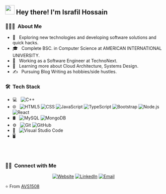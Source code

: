 

<h2>  <img src="https://raw.githubusercontent.com/iampavangandhi/iampavangandhi/master/gifs/Hi.gif" width="30px"> Hey there! I'm Israfil Hossain </h2>

<h3> 👨🏻‍💻 &nbsp;About Me </h3>

- 🤔 &nbsp; Exploring new technologies and developing software solutions and quick hacks.
- 🎓 &nbsp; Complete BSC. in Computer Science at AMERICAN INTERNATIONAL UNIVERSITY.
- 💼 &nbsp; Working as a Software Engineer at TechnoNext.
- 🌱 &nbsp; Learning more about Cloud Architecture, Systems Design.
- ✍️ &nbsp; Pursuing Blog Writing as hobbies/side hustles.

<h3> 🛠 &nbsp;Tech Stack</h3>

- 💻 &nbsp;
  ![C++](https://img.shields.io/badge/-C++-333333?style=flat&logo=C%2B%2B&logoColor=00599C)
- 🌐 &nbsp;
  ![HTML5](https://img.shields.io/badge/-HTML5-333333?style=flat&logo=HTML5)
  ![CSS](https://img.shields.io/badge/-CSS-333333?style=flat&logo=CSS3&logoColor=1572B6)
  ![JavaScript](https://img.shields.io/badge/-JavaScript-333333?style=flat&logo=javascript)
  ![TypeScript](https://shields.io/badge/TypeScript-3178C6?logo=TypeScript&logoColor=FFF&style=flat-square)
  ![Bootstrap](https://img.shields.io/badge/-Bootstrap-333333?style=flat&logo=bootstrap&logoColor=563D7C)
  ![Node.js](https://img.shields.io/badge/-Node.js-333333?style=flat&logo=node.js)
  ![React](https://img.shields.io/badge/-React-333333?style=flat&logo=react)
- 🛢 &nbsp;
  ![MySQL](https://img.shields.io/badge/-MySQL-333333?style=flat&logo=mysql)
  ![MongoDB](https://img.shields.io/badge/-MongoDB-333333?style=flat&logo=mongodb)
- ⚙️ &nbsp;
  ![Git](https://img.shields.io/badge/-Git-333333?style=flat&logo=git)
  ![GitHub](https://img.shields.io/badge/-GitHub-333333?style=flat&logo=github)
- 🔧 &nbsp;
  ![Visual Studio Code](https://img.shields.io/badge/-Visual%20Studio%20Code-333333?style=flat&logo=visual-studio-code&logoColor=007ACC)
- 🖥 &nbsp;
 

<br/>

<a href="https://github.com/ISRAFIL-HOSSAIN/ISRAFIL-HOSSAIN">
<!--   <img height="180em" src="https://github-readme-stats.vercel.app/api?username=AVS1508&theme=buefy&show_icons=true" />
  <img height="180em" src="https://github-readme-stats.vercel.app/api/top-langs/?username=AVS1508&theme=buefy&layout=compact" /> -->
</a>

<br/>

<h3> 🤝🏻 &nbsp;Connect with Me </h3>

<p align="center">
<a href="https://israfil-hossain-portfolio.netlify.app/"><img alt="Website" src="https://img.shields.io/badge/Website-www.Israfilhossain.com-blue?style=flat-square&logo=google-chrome"></a>
<a href="https://www.linkedin.com/in/israfil-hossain-7b4467174/"><img alt="LinkedIn" src="https://img.shields.io/badge/LinkedIn-IsrafilHossain-blue?style=flat-square&logo=linkedin"></a>
<a href="mailto:israfil166091@gmail.com"><img alt="Email" src="https://img.shields.io/badge/Email-Israfilhossain@gmail.com-blue?style=flat-square&logo=gmail"></a>
</p>

⭐️ From [AVS1508]([https://github.com/AVS1508](https://github.com/ISRAFIL-HOSSAIN/ISRAFIL-HOSSAIN")https://github.com/ISRAFIL-HOSSAIN/ISRAFIL-HOSSAIN")
